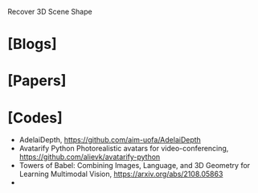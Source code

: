 Recover 3D Scene Shape

# [Blogs]


# [Papers]


# [Codes]
+ AdelaiDepth, https://github.com/aim-uofa/AdelaiDepth
+ Avatarify Python Photorealistic avatars for video-conferencing, https://github.com/alievk/avatarify-python
+ Towers of Babel: Combining Images, Language, and 3D Geometry for Learning Multimodal Vision, https://arxiv.org/abs/2108.05863
+ 

